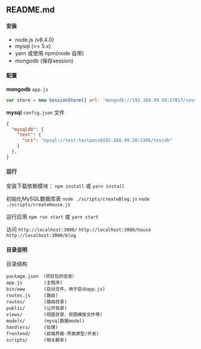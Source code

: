 ## README.md

#### 安装
* node.js (v8.4.0)
* mysql (>= 5.x)
* yarn 或使用 npm(node 自带)
* mongodb (保存session)

#### 配置
**mongodb**
`app.js`
```javascript
var store = new SessionStore({ url: "mongodb://192.168.99.50:27017/session", });
```

**mysql**
`config.json` 文件
```json
{
  "mysqldb": {
    "test": {
      "uri": "mysql://test:testpass@192.168.99.50:3306/testdb"
    }
  },
}
```

#### 运行
安装下载依赖模块：
`npm install`
或
`yarn install`

初始化MySQL数据库表
`node ./scripts/createBlog.js`
`node ./scripts/createHouse.js`

运行应用
`npm run start`
或
`yarn start`

访问
`http://localhost:3000/`
`http://localhost:3000/house`
`http://localhost:3000/blog`


#### 目录说明
目录结构
```
package.json （项目包的信息）
app.js        (主程序)
bin/www       (启动文件，用于启动app.js)
routes.js     (路由)
routes/       (路由目录)
public/       (公开目录)
views/        (视图目录，视图模板文件等)
models/       (mysql数据model)
handlers/     (处理)
frontend/     (前端界面-界面原型/开发)
scripts/      (相关脚本)
```
